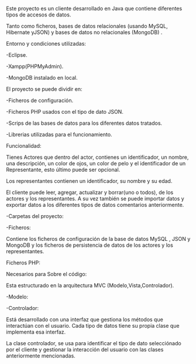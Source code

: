 Este proyecto es un cliente desarrollado en Java que contiene diferentes tipos de accesos de datos. 

Tanto como ficheros, bases de datos relacionales (usando MySQL, Hibernate yJSON) y bases de datos no relacionales (MongoDB) .

Entorno y condiciones utilizadas:

-Eclipse.

-Xampp(PHPMyAdmin).

-MongoDB instalado en local.

El proyecto se puede dividir en:

-Ficheros de configuración.

-Ficheros PHP usados con el tipo de dato JSON.

-Scrips de las bases de datos para los diferentes datos tratados.

-Librerias utilizadas para el funcionamiento.

Funcionalidad: 

Tienes Actores que dentro del actor, contienes un identificador, un nombre, una descripción, un color de ojos, un color de pelo y el identificador de un Representante, esto último puede ser opcional.

Los representantes contienen un identificador, su nombre y su edad.

El cliente puede leer, agregar, actualizar y borrar(uno o todos), de los actores y los representantes. A su vez también se puede importar datos y exportar datos a los diferentes tipos de datos comentarios anteriormente.

-Carpetas del proyecto:

-Ficheros:

Contiene los ficheros de configuración de la base de datos MySQL , JSON y MongoDB y los ficheros de persistencia de datos de los actores y los representantes.

Ficheros PHP:

Necesarios para 
Sobre el código:

Esta estructurado en la arquitectura MVC (Modelo,Vista,Controlador).

-Modelo:


-Controlador:

Está desarrollado con una interfaz que gestiona los métodos que interactúan con el usuario. Cada tipo de datos tiene su propia clase que implementa esa interfaz.

La clase controlador, se usa para identificar el tipo de dato selecciónado por el cliente y gestionar la interacción del usuario con las clases anteriormente mencionadas.
